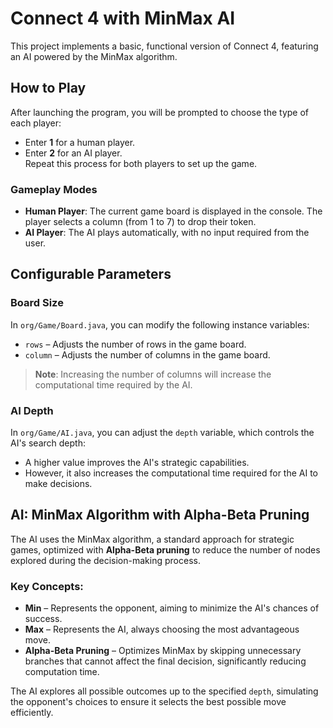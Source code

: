 # Connect 4 with MinMax AI

This project implements a basic, functional version of Connect 4, featuring an AI powered by the MinMax algorithm.  

## How to Play  
After launching the program, you will be prompted to choose the type of each player:  
- Enter **1** for a human player.  
- Enter **2** for an AI player.  
Repeat this process for both players to set up the game.  

### Gameplay Modes  
- **Human Player**: The current game board is displayed in the console. The player selects a column (from 1 to 7) to drop their token.  
- **AI Player**: The AI plays automatically, with no input required from the user.  

## Configurable Parameters  
### Board Size  
In `org/Game/Board.java`, you can modify the following instance variables:  
- `rows` – Adjusts the number of rows in the game board.  
- `column` – Adjusts the number of columns in the game board.  

> **Note**: Increasing the number of columns will increase the computational time required by the AI.  

### AI Depth  
In `org/Game/AI.java`, you can adjust the `depth` variable, which controls the AI's search depth:  
- A higher value improves the AI's strategic capabilities.  
- However, it also increases the computational time required for the AI to make decisions.  

## AI: MinMax Algorithm with Alpha-Beta Pruning  
The AI uses the MinMax algorithm, a standard approach for strategic games, optimized with **Alpha-Beta pruning** to reduce the number of nodes explored during the decision-making process.  

### Key Concepts:  
- **Min** – Represents the opponent, aiming to minimize the AI's chances of success.  
- **Max** – Represents the AI, always choosing the most advantageous move.  
- **Alpha-Beta Pruning** – Optimizes MinMax by skipping unnecessary branches that cannot affect the final decision, significantly reducing computation time.  

The AI explores all possible outcomes up to the specified `depth`, simulating the opponent's choices to ensure it selects the best possible move efficiently.  
